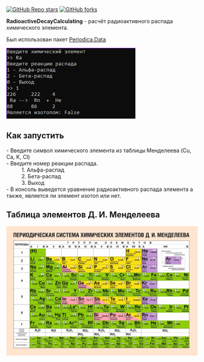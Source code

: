 [![GitHub Repo stars](https://img.shields.io/github/stars/RusskiyPythonist/RadioactiveDecayCalculating?style=social)](https://github.com/RusskiyPythonist/RadioactiveDecayCalculating)
[![GitHub forks](https://img.shields.io/github/forks/RusskiyPythonist/RadioactiveDecayCalculating?style=social)](https://github.com/RusskiyPythonist/RadioactiveDecayCalculating)

**RadioactiveDecayCalculating** - расчёт радиоактивного распада химического элемента.

Был использован пакет <a href="https://github.com/Bluegrams/periodic-table-data">Periodica.Data</a>

<img src="RadioactiveDecayCalculating/Images/Image_1.png">

## Как запустить
<dl>
<dt>- Введите символ химического элемента из таблицы Менделеева (Cu, Ca, K, Cl)</dt>
<dt>- Введите номер реакции распада.</dt>
	<dd>1. Альфа-распад</dd>
	<dd>2. Бета-распад</dd>
	<dd>3. Выход</dd>
<dt>- В консоль выведется уравнение радиоактивного распада элемента а также, является ли элемент изотоп или нет.</dt>
</dl>

## Таблица элементов Д. И. Менделеева
<img src="RadioactiveDecayCalculating/Images/Table.jpg">